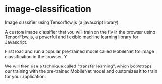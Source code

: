 # image-classification
Image classifier using Tensorflow.js (a javascript library) 

A custom image classifier that you will train on the fly in the browser using TensorFlow.js, a powerful and flexible machine learning library for Javascript. 

First load and run a popular pre-trained model called MobileNet for image classification in the browser. Y

We will then use a technique called "transfer learning", which bootstraps our training with the pre-trained MobileNet model and customizes it to train for your application.
